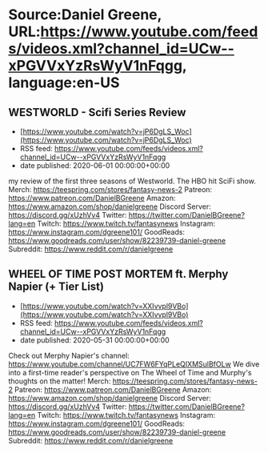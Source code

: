 # Source:Daniel Greene, URL:https://www.youtube.com/feeds/videos.xml?channel_id=UCw--xPGVVxYzRsWyV1nFqgg, language:en-US

## WESTWORLD - Scifi Series Review
 - [https://www.youtube.com/watch?v=jP6DgLS_Woc](https://www.youtube.com/watch?v=jP6DgLS_Woc)
 - RSS feed: https://www.youtube.com/feeds/videos.xml?channel_id=UCw--xPGVVxYzRsWyV1nFqgg
 - date published: 2020-06-01 00:00:00+00:00

my review of the first three seasons of Westworld. The HBO hit SciFi show. 
Merch: https://teespring.com/stores/fantasy-news-2
Patreon: https://www.patreon.com/DanielBGreene
Amazon: https://www.amazon.com/shop/danielgreene
Discord Server: https://discord.gg/xUzhVv4
Twitter: https://twitter.com/DanielBGreene?lang=en
Twitch: https://www.twitch.tv/fantasynews
Instagram: https://www.instagram.com/dgreene101/
GoodReads: https://www.goodreads.com/user/show/82239739-daniel-greene
Subreddit: https://www.reddit.com/r/danielgreene

## WHEEL OF TIME POST MORTEM ft. Merphy Napier (+ Tier List)
 - [https://www.youtube.com/watch?v=XXIvvpl9VBo](https://www.youtube.com/watch?v=XXIvvpl9VBo)
 - RSS feed: https://www.youtube.com/feeds/videos.xml?channel_id=UCw--xPGVVxYzRsWyV1nFqgg
 - date published: 2020-05-31 00:00:00+00:00

Check out Merphy Napier's channel: https://www.youtube.com/channel/UC7FW6FYqPLeQIXMSulBfOLw
We dive into a first-time reader's perspective on The Wheel of Time and Murphy's thoughts on the matter! 
Merch: https://teespring.com/stores/fantasy-news-2
Patreon: https://www.patreon.com/DanielBGreene
Amazon: https://www.amazon.com/shop/danielgreene
Discord Server: https://discord.gg/xUzhVv4
Twitter: https://twitter.com/DanielBGreene?lang=en
Twitch: https://www.twitch.tv/fantasynews
Instagram: https://www.instagram.com/dgreene101/
GoodReads: https://www.goodreads.com/user/show/82239739-daniel-greene
Subreddit: https://www.reddit.com/r/danielgreene

